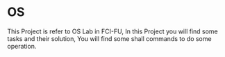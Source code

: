 # OS
This Project is refer to OS Lab in FCI-FU, 
In this Project you will find some tasks and their solution,
You will find some shall commands to do some operation.
